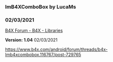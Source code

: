 ###  lmB4XComboBox by LucaMs
### 02/03/2021
[B4X Forum - B4X - Libraries](https://www.b4x.com/android/forum/threads/127274/)

**Version: 1.04** 02/03/2021  
  
<https://www.b4x.com/android/forum/threads/b4x-lmb4xcombobox.116767/post-729765>